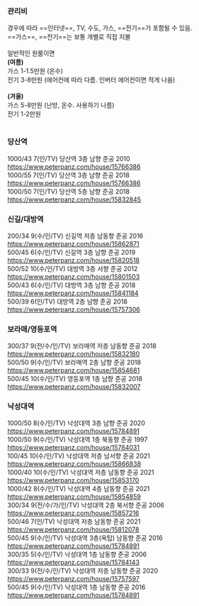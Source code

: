 ### 관리비   
경우에 따라 ==인터넷==, TV, 수도, 가스, ==전기==가 포함될 수 있음.   
==가스==, ==전기==는 보통 개별로 직접 지불   
<br/>
일반적인 원룸이면   
**(여름)**   
가스 1-1.5만원 (온수)   
전기 3-8만원 (에어컨에 따라 다름. 인버터 에어컨이면 적게 나옴)   
<br/>
**(겨울)**   
가스 5-8만원 (난방, 온수. 사용하기 나름)   
전기 1-2만원   
<br/>

### 당산역   
1000/43     7(인/TV)          당산역     3층     남향     준공 2010     https://www.peterpanz.com/house/15766386   
1000/55     7(인/TV)          당산역     3층     남향     준공 2018     https://www.peterpanz.com/house/15766386   
1000/50     7(인/TV)          당산역     5층     남향     준공 2018     https://www.peterpanz.com/house/15832845   
   
   
### 신길/대방역   
200/34     9(수/인/TV)     신길역     저층     남동향     준공 2016     https://www.peterpanz.com/house/15862871   
500/45     6(수/인/TV)     신길역     3층     남향     준공 2019     https://www.peterpanz.com/house/15820518   
500/52     10(수/인/TV)     대방역     3층     서향     준공 2012     https://www.peterpanz.com/house/15801503   
500/43     6(수/인/TV)     대방역     3층     남향     준공 2018     https://www.peterpanz.com/house/15841184   
500/39     6(인/TV)          대방역     2층     남향     준공 2018     https://www.peterpanz.com/house/15757306   
   
   
### 보라매/영등포역   
300/37     9(전/수/인/TV)     보라매역     저층     남동향     준공 2018     https://www.peterpanz.com/house/15832180   
500/50     9(수/인/TV)     보라매역     2층     남향     준공 2018     https://www.peterpanz.com/house/15854681   
500/45     10(수/인/TV)     영등포역     1층     남향     준공 2018     https://www.peterpanz.com/house/15832007   
   
   
### 낙성대역   
1000/50     8(수/인/TV)     낙성대역     3층     남향     준공 2020     https://www.peterpanz.com/house/15784891   
1000/50     9(수/인/TV)     낙성대역     1층     북동향     준공 1997     https://www.peterpanz.com/house/15784031   
100/45     10(수/인/TV)     낙성대역     저층     남서향     준공 2021     https://www.peterpanz.com/house/15866838   
1000/40     10(수/인/TV)     낙성대역     저층     남동향     준공 2021     https://www.peterpanz.com/house/15853170   
1000/42     8(수/인/TV)     낙성대역     4층     남동향     준공 2021     https://www.peterpanz.com/house/15854859   
300/34     9(전/수/가/인/TV)     낙성대역     2층     북서향     준공 2006     https://www.peterpanz.com/house/15857216   
500/46     7(인/TV)          낙성대역     저층     남동향     준공 2021     https://www.peterpanz.com/house/15812078   
500/45     9(수/인/TV)     낙성대역     3층(옥탑)     남동향     준공 2016     https://www.peterpanz.com/house/15784891   
300/35     5(수/인/TV)     낙성대역     1층     남동향     준공 2006     https://www.peterpanz.com/house/15784143   
300/33     9(전/수/인/TV)     낙성대역     저층     남동향     준공 2020     https://www.peterpanz.com/house/15757597   
500/45     9(수/인/TV)     낙성대역     1층     남동향     준공 2016     https://www.peterpanz.com/house/15784891   
